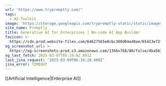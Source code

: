 ```yaml
---
url: 'https://www.trypromptly.com/'
tags:
  - AI-Toolkit
image: 'https://storage.googleapis.com/trypromptly-static/static/images/logo.png'
site_name: Promptly
title: Generative AI for Enterprises | No-code AI App Builder
favicon: >-
  https://cdn.prod.website-files.com/64627565e0cbc380d04ed8ae/65413e72f8ba5f7593e33d4b_icon.png
og_screenshot_url: >-
  https://og-screenshots-prod.s3.amazonaws.com/1366x768/80/false/4ba56372be3981392093ef700088e788fe7c630185dd3ea6f6b87ce967035f13.jpeg
og_last_fetch: 2025-03-07T05:19:02.891Z
last_jina_request: '2025-03-09T06:19:28.608Z'
jina_error: TIMEOUT
---
```

[[Artificial Intelligence|Enterprise AI]]
